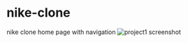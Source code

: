 # nike-clone
nike clone home page with navigation
![project1 screenshot](https://github.com/prosanjeev/nike-clone/assets/154009697/9ed707eb-3cb6-4cbe-b43d-a91c9799db94)
